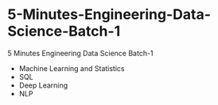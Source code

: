 # 5-Minutes-Engineering-Data-Science-Batch-1
5 Minutes Engineering Data Science Batch-1

- Machine Learning and Statistics
- SQL
- Deep Learning
- NLP
